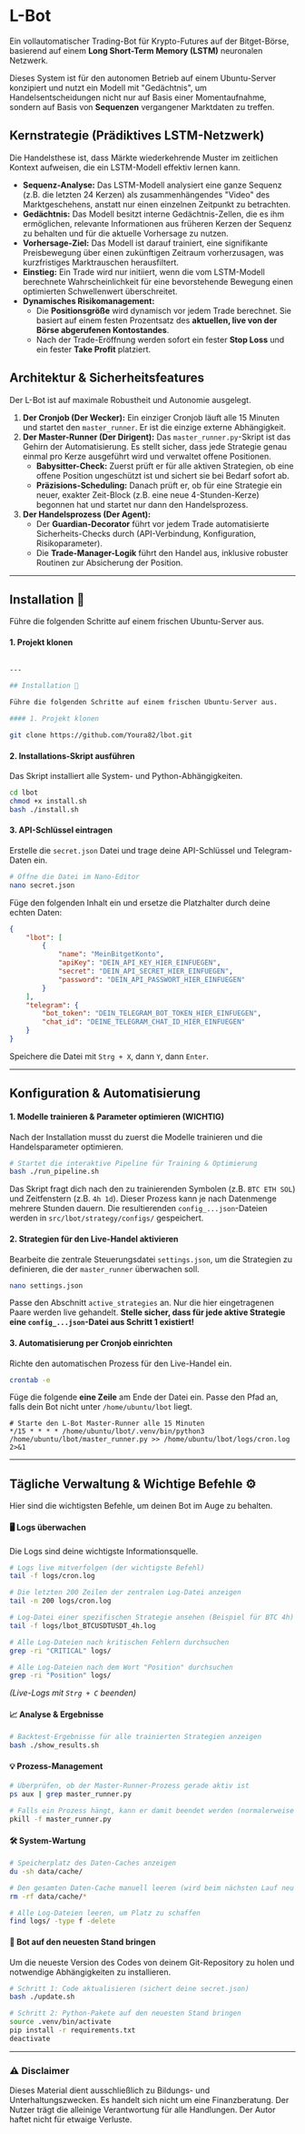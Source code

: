# L-Bot

Ein vollautomatischer Trading-Bot für Krypto-Futures auf der Bitget-Börse, basierend auf einem **Long Short-Term Memory (LSTM)** neuronalen Netzwerk.

Dieses System ist für den autonomen Betrieb auf einem Ubuntu-Server konzipiert und nutzt ein Modell mit "Gedächtnis", um Handelsentscheidungen nicht nur auf Basis einer Momentaufnahme, sondern auf Basis von **Sequenzen** vergangener Marktdaten zu treffen.

## Kernstrategie (Prädiktives LSTM-Netzwerk)

Die Handelsthese ist, dass Märkte wiederkehrende Muster im zeitlichen Kontext aufweisen, die ein LSTM-Modell effektiv lernen kann.

* **Sequenz-Analyse:** Das LSTM-Modell analysiert eine ganze Sequenz (z.B. die letzten 24 Kerzen) als zusammenhängendes "Video" des Marktgeschehens, anstatt nur einen einzelnen Zeitpunkt zu betrachten.
* **Gedächtnis:** Das Modell besitzt interne Gedächtnis-Zellen, die es ihm ermöglichen, relevante Informationen aus früheren Kerzen der Sequenz zu behalten und für die aktuelle Vorhersage zu nutzen.
* **Vorhersage-Ziel:** Das Modell ist darauf trainiert, eine signifikante Preisbewegung über einen zukünftigen Zeitraum vorherzusagen, was kurzfristiges Marktrauschen herausfiltert.
* **Einstieg:** Ein Trade wird nur initiiert, wenn die vom LSTM-Modell berechnete Wahrscheinlichkeit für eine bevorstehende Bewegung einen optimierten Schwellenwert überschreitet.
* **Dynamisches Risikomanagement:**
    * Die **Positionsgröße** wird dynamisch vor jedem Trade berechnet. Sie basiert auf einem festen Prozentsatz des **aktuellen, live von der Börse abgerufenen Kontostandes**.
    * Nach der Trade-Eröffnung werden sofort ein fester **Stop Loss** und ein fester **Take Profit** platziert.

## Architektur & Sicherheitsfeatures

Der L-Bot ist auf maximale Robustheit und Autonomie ausgelegt.

1.  **Der Cronjob (Der Wecker):** Ein einziger Cronjob läuft alle 15 Minuten und startet den `master_runner`. Er ist die einzige externe Abhängigkeit.
2.  **Der Master-Runner (Der Dirigent):** Das `master_runner.py`-Skript ist das Gehirn der Automatisierung. Es stellt sicher, dass jede Strategie genau einmal pro Kerze ausgeführt wird und verwaltet offene Positionen.
    * **Babysitter-Check:** Zuerst prüft er für alle aktiven Strategien, ob eine offene Position ungeschützt ist und sichert sie bei Bedarf sofort ab.
    * **Präzisions-Scheduling:** Danach prüft er, ob für eine Strategie ein neuer, exakter Zeit-Block (z.B. eine neue 4-Stunden-Kerze) begonnen hat und startet nur dann den Handelsprozess.
3.  **Der Handelsprozess (Der Agent):**
    * Der **Guardian-Decorator** führt vor jedem Trade automatisierte Sicherheits-Checks durch (API-Verbindung, Konfiguration, Risikoparameter).
    * Die **Trade-Manager-Logik** führt den Handel aus, inklusive robuster Routinen zur Absicherung der Position.

---

## Installation 🚀

Führe die folgenden Schritte auf einem frischen Ubuntu-Server aus.

#### 1. Projekt klonen

```bash

---

## Installation 🚀

Führe die folgenden Schritte auf einem frischen Ubuntu-Server aus.

#### 1. Projekt klonen

git clone https://github.com/Youra82/lbot.git
````

#### 2\. Installations-Skript ausführen

Das Skript installiert alle System- und Python-Abhängigkeiten.

```bash
cd lbot
chmod +x install.sh
bash ./install.sh
```

#### 3\. API-Schlüssel eintragen

Erstelle die `secret.json` Datei und trage deine API-Schlüssel und Telegram-Daten ein.

```bash
# Öffne die Datei im Nano-Editor
nano secret.json
```

Füge den folgenden Inhalt ein und ersetze die Platzhalter durch deine echten Daten:

```json
{
    "lbot": [
        {
            "name": "MeinBitgetKonto",
            "apiKey": "DEIN_API_KEY_HIER_EINFUEGEN",
            "secret": "DEIN_API_SECRET_HIER_EINFUEGEN",
            "password": "DEIN_API_PASSWORT_HIER_EINFUEGEN"
        }
    ],
    "telegram": {
        "bot_token": "DEIN_TELEGRAM_BOT_TOKEN_HIER_EINFUEGEN",
        "chat_id": "DEINE_TELEGRAM_CHAT_ID_HIER_EINFUEGEN"
    }
}
```

Speichere die Datei mit `Strg + X`, dann `Y`, dann `Enter`.

-----

## Konfiguration & Automatisierung

#### 1\. Modelle trainieren & Parameter optimieren (WICHTIG)

Nach der Installation musst du zuerst die Modelle trainieren und die Handelsparameter optimieren.

```bash
# Startet die interaktive Pipeline für Training & Optimierung
bash ./run_pipeline.sh
```

Das Skript fragt dich nach den zu trainierenden Symbolen (z.B. `BTC ETH SOL`) und Zeitfenstern (z.B. `4h 1d`). Dieser Prozess kann je nach Datenmenge mehrere Stunden dauern. Die resultierenden `config_...json`-Dateien werden in `src/lbot/strategy/configs/` gespeichert.

#### 2\. Strategien für den Live-Handel aktivieren

Bearbeite die zentrale Steuerungsdatei `settings.json`, um die Strategien zu definieren, die der `master_runner` überwachen soll.

```bash
nano settings.json
```

Passe den Abschnitt `active_strategies` an. Nur die hier eingetragenen Paare werden live gehandelt. **Stelle sicher, dass für jede aktive Strategie eine `config_...json`-Datei aus Schritt 1 existiert\!**

#### 3\. Automatisierung per Cronjob einrichten

Richte den automatischen Prozess für den Live-Handel ein.

```bash
crontab -e
```

Füge die folgende **eine Zeile** am Ende der Datei ein. Passe den Pfad an, falls dein Bot nicht unter `/home/ubuntu/lbot` liegt.

```
# Starte den L-Bot Master-Runner alle 15 Minuten
*/15 * * * * /home/ubuntu/lbot/.venv/bin/python3 /home/ubuntu/lbot/master_runner.py >> /home/ubuntu/lbot/logs/cron.log 2>&1
```

-----

## Tägliche Verwaltung & Wichtige Befehle ⚙️

Hier sind die wichtigsten Befehle, um deinen Bot im Auge zu behalten.

#### 🖥️ Logs überwachen

Die Logs sind deine wichtigste Informationsquelle.

```bash
# Logs live mitverfolgen (der wichtigste Befehl)
tail -f logs/cron.log

# Die letzten 200 Zeilen der zentralen Log-Datei anzeigen
tail -n 200 logs/cron.log

# Log-Datei einer spezifischen Strategie ansehen (Beispiel für BTC 4h)
tail -f logs/lbot_BTCUSDTUSDT_4h.log

# Alle Log-Dateien nach kritischen Fehlern durchsuchen
grep -ri "CRITICAL" logs/

# Alle Log-Dateien nach dem Wort "Position" durchsuchen
grep -ri "Position" logs/
```

*(Live-Logs mit `Strg + C` beenden)*

#### 📈 Analyse & Ergebnisse

```bash
# Backtest-Ergebnisse für alle trainierten Strategien anzeigen
bash ./show_results.sh
```

#### 💡 Prozess-Management

```bash
# Überprüfen, ob der Master-Runner-Prozess gerade aktiv ist
ps aux | grep master_runner.py

# Falls ein Prozess hängt, kann er damit beendet werden (normalerweise nicht nötig)
pkill -f master_runner.py
```

#### 🛠️ System-Wartung

```bash
# Speicherplatz des Daten-Caches anzeigen
du -sh data/cache/

# Den gesamten Daten-Cache manuell leeren (wird beim nächsten Lauf neu aufgebaut)
rm -rf data/cache/*

# Alle Log-Dateien leeren, um Platz zu schaffen
find logs/ -type f -delete
```

#### 🔄 Bot auf den neuesten Stand bringen

Um die neueste Version des Codes von deinem Git-Repository zu holen und notwendige Abhängigkeiten zu installieren.

```bash
# Schritt 1: Code aktualisieren (sichert deine secret.json)
bash ./update.sh

# Schritt 2: Python-Pakete auf den neuesten Stand bringen
source .venv/bin/activate
pip install -r requirements.txt
deactivate
```

-----

### ⚠️ Disclaimer

Dieses Material dient ausschließlich zu Bildungs- und Unterhaltungszwecken. Es handelt sich nicht um eine Finanzberatung. Der Nutzer trägt die alleinige Verantwortung für alle Handlungen. Der Autor haftet nicht für etwaige Verluste.

```
```
